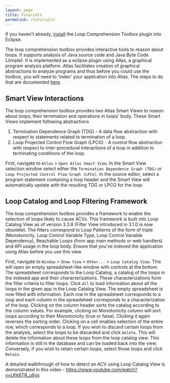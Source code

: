 ```yaml
---
layout: page
title: Tutorials
permalink: /tutorials/
---
```


If you haven't already, [install](/loop-comprehension-toolbox/install) the Loop Comprehension Toolbox plugin into Eclipse.

The loop comprehension toolbox provides interactive tools to reason about loops. It supports analysis of Java source code and Java Byte Code (Jimple). It is implemented as a eclipse plugin using Atlas, a graphical program analysis platform. Atlas facilitates creation of graphical abstractions to analyze programs and thus before you could use the toolbox, you will need to 'index' your application into Atlas. The steps to do that are documented [here](http://ensoftatlas.com/wiki/Indexing_Workspace#Step_1.29_Create.2FImport_Projects_to_Index).

## Smart View Interactions

The loop comprehension toolbox provides two Atlas Smart Views to reason about loops, their termination and operations in loops' body. These Smart Views implement following abstractions
1) Termination Dependence Graph (TDG) - A data flow abstraction with respect to statements related to termination of a loop.
2) Loop Projected Control Flow Graph (LPCG) - A control flow abstraction with respect to inter-procedural interactions of a loop in addition to terminating conditions of the loop.

First, navigate to `Atlas` &gt; `Open Atlas Smart View`.  In the Smart View selection window select either the `Termination Dependence Graph (TDG)` or `Loop Projected Control Flow Graph (LPCG)`. In the source editor, select a program statement containing a loop header and the Smart View will automatically update with the resulting TDG or LPCG for the loop.

## Loop Catalog and Loop Filtering Framework

The loop comprehension toolbox provides a framework to enable the selection of loops likely to cause ACVs. This framework is built into Loop Catalog View as of version 3.3.8 (Filter View introduced in 3.1.0 is now obsolete). The filters correspond to Loop Patterns of the form of triple (Monotonicity, Loop Control Variable Type, Loop Control Variable Dependency), Reachable Loops (from app main methods or web handlers) and API usage in the loop body. Ensure that you've indexed the application using Atlas before you use this view.

First, navigate to `Window` &gt; `Show View` &gt; `Other...` &gt; `Loop Catalog View`. This will open an empty spreadsheet-like window with controls at the bottom. The spreadsheet corresponds to the Loop Catalog, a catalog of the loops in the indexed app and their characterizations. These characterizations form the filter criteria to filter loops. Click `All` to load information about all the loops in the given app in the Loop Catalog View. The empty spreadsheet is now filled with information. Each row in the spreadsheet corresponds to a loop and each column in the spreadsheet corresponds to a characterization of the loop. Clicking on the column header sorts the catalog according to the column values. For example, clicking on Monotonicity column will sort loops according to their Monotonicity (true or false). Clicking it again reverses the sorting order. Clicking on a cell enables selection of the entire row, which corresponds to a loop. If you wish to discard certain loops from the analysis, select the loops to be discarded and click `Delete`. This will delete the information about these loops from the loop catalog view. This information is still in the database and can be loaded back into the view. Conversely, if you wish to retain certain loops, select those loops and click `Retain`.

A detailed walkthrough of how to detect an ACV using Loop Catalog View is demonstrated in this video - https://www.youtube.com/watch?v=LKk6TR_u8ys
